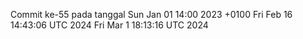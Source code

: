 Commit ke-55 pada tanggal Sun Jan 01 14:00 2023 +0100
Fri Feb 16 14:43:06 UTC 2024
Fri Mar  1 18:13:16 UTC 2024
